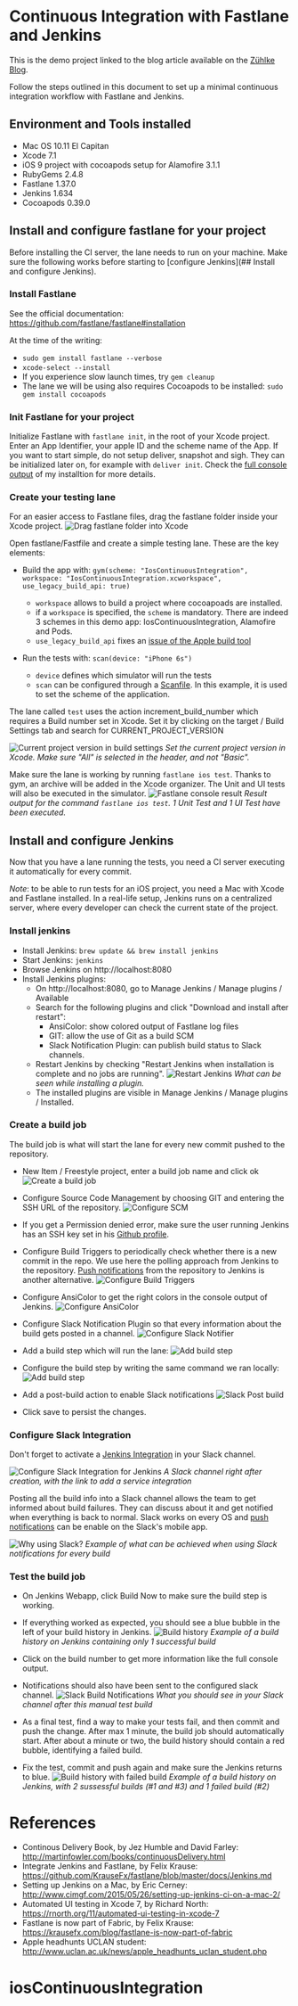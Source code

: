 # Continuous Integration with Fastlane and Jenkins

This is the demo project linked to the blog article available on the [Zühlke Blog](http://blog.zuehlke.com/en/continuous-integration-for-mobile-apps-with-fastlane-and-jenkins/). 

Follow the steps outlined in this document to set up a minimal continuous integration workflow with Fastlane and Jenkins.

## Environment and Tools installed

 - Mac OS 10.11 El Capitan
 - Xcode 7.1
 - iOS 9 project with cocoapods setup for Alamofire 3.1.1
 - RubyGems 2.4.8
 - Fastlane 1.37.0
 - Jenkins 1.634
 - Cocoapods 0.39.0

## Install and configure fastlane for your project

Before installing the CI server, the lane needs to run on your machine. Make sure the following works before starting to [configure Jenkins](## Install and configure Jenkins). 

### Install Fastlane

See the official documentation: https://github.com/fastlane/fastlane#installation

At the time of the writing: 
   - `sudo gem install fastlane --verbose`
   - `xcode-select --install`
   - If you experience slow launch times, try  `gem cleanup`
   - The lane we will be using also requires Cocoapods to be installed: `sudo gem install cocoapods`

### Init Fastlane for your project

Initialize Fastlane with `fastlane init`, in the root of your Xcode project. Enter an App Identifier, your apple ID and the scheme name of the App. If you want to start simple, do not setup deliver, snapshot and sigh. They can be initialized later on, for example with `deliver init`. Check the [full console output](https://dl.dropboxusercontent.com/u/664542/github-doc-images/fastlane-init-console-output.txt) of my installtion for more details.

### Create your testing lane
For an easier access to Fastlane files, drag the fastlane folder inside your Xcode project. 
![Drag fastlane folder into Xcode](https://dl.dropboxusercontent.com/u/664542/github-doc-images/drag-fastlane-folder.png)

Open fastlane/Fastfile and create a simple testing lane. These are the key elements:

 - Build the app with: `gym(scheme: "IosContinuousIntegration", workspace: "IosContinuousIntegration.xcworkspace", use_legacy_build_api: true)`
   - `workspace` allows to build a project where cocoapoads are installed.
   -	if a `workspace` is specified, the `scheme` is mandatory. There are indeed 3 schemes in this demo app: IosContinuousIntegration, Alamofire and Pods.
   - `use_legacy_build_api` fixes an [issue of the Apple build tool](https://openradar.appspot.com/radar?id=4952000420642816)

 - Run the tests with: `scan(device: "iPhone 6s")`
   -	`device` defines which simulator will run the tests
   - `scan` can be configured through a [Scanfile](https://github.com/adou600/IosContinuousIntegration/blob/master/fastlane/Scanfile). In this example, it is used to set the scheme of the application.

The lane called `test` uses the action increment_build_number which requires a Build number set in Xcode. Set it by clicking on the target / Build Settings tab and search for CURRENT_PROJECT_VERSION

![Current project version in build settings](https://dl.dropboxusercontent.com/u/664542/github-doc-images/current-project-version.png)
*Set the current project version in Xcode. Make sure "All" is selected in the header, and not "Basic".*

Make sure the lane is working by running `fastlane ios test`. Thanks to gym, an archive will be added in the Xcode organizer. The Unit and UI tests will also be executed in the simulator.
![Fastlane console result](https://dl.dropboxusercontent.com/u/664542/github-doc-images/fastlane-console-result.png)
*Result output for the command `fastlane ios test`. 1 Unit Test and 1 UI Test have been executed.*

## Install and configure Jenkins

Now that you have a lane running the tests, you need a CI server executing it automatically for every commit.

*Note*: to be able to run tests for an iOS project, you need a Mac with Xcode and Fastlane installed. In a real-life setup, Jenkins runs on a centralized server, where every developer can check the current state of the project.

### Install jenkins

 - Install Jenkins: `brew update && brew install jenkins`
 - Start Jenkins: `jenkins`
 - Browse Jenkins on http://localhost:8080
 - Install Jenkins plugins: 
   - On http://localhost:8080, go to Manage Jenkins / Manage plugins / Available
   - Search for the following plugins and click "Download and install after restart":
     - AnsiColor: show colored output of Fastlane log files
     - GIT: allow the use of Git as a build SCM
     - Slack Notification Plugin: can publish build status to Slack channels.
   - Restart Jenkins by checking "Restart Jenkins when installation is complete and no jobs are running". 
![Restart Jenkins](https://dl.dropboxusercontent.com/u/664542/github-doc-images/install-jenkins-plugins.png)
*What can be seen while installing a plugin.*
   -	The installed plugins are visible in Manage Jenkins / Manage plugins / Installed.

### Create a build job

The build job is what will start the lane for every new commit pushed to the repository.

 - New Item / Freestyle project, enter a build job name and click ok
![Create a build job](https://dl.dropboxusercontent.com/u/664542/github-doc-images/jenkins-build-job.png)

 - Configure Source Code Management by choosing GIT and entering the SSH URL of the repository.
![Configure SCM](https://dl.dropboxusercontent.com/u/664542/github-doc-images/source-code-management.png)

 - If you get a Permission denied error, make sure the user running Jenkins has an SSH key set in his [Github profile](https://help.github.com/articles/generating-ssh-keys/). 

 - Configure Build Triggers to periodically check whether there is a new commit in the repo. We use here the polling approach from Jenkins to the repository. [Push notifications](https://wiki.jenkins-ci.org/display/JENKINS/Git+Plugin#GitPlugin-Pushnotificationfromrepository) from the repository to Jenkins is another alternative.
![Configure Build Triggers](https://dl.dropboxusercontent.com/u/664542/github-doc-images/build-trigger-config.png)

 - Configure AnsiColor to get the right colors in the console output of Jenkins. 
![Configure AnsiColor](https://dl.dropboxusercontent.com/u/664542/github-doc-images/build-env-config.png)

 - Configure Slack Notification Plugin so that every information about the build gets posted in a channel.
![Configure Slack Notifier](https://dl.dropboxusercontent.com/u/664542/github-doc-images/build-info-to-slack.png)

 - Add a build step which will run the lane:
![Add build step](https://dl.dropboxusercontent.com/u/664542/github-doc-images/add-build-step.png)

 - Configure the build step by writing the same command we ran locally:
![Add build step](https://dl.dropboxusercontent.com/u/664542/github-doc-images/configure-build-step.png)

- Add a post-build action to enable Slack notifications
![Slack Post build](https://dl.dropboxusercontent.com/u/664542/github-doc-images/post-build-slack.png)

 - Click save to persist the changes.

### Configure Slack Integration

Don't forget to activate a [Jenkins Integration](https://slack.com/integrations) in your Slack channel.

![Configure Slack Integration for Jenkins](https://dl.dropboxusercontent.com/u/664542/github-doc-images/slack-service-integration.png)
*A Slack channel right after creation, with the link to add a service integration*

Posting all the build info into a Slack channel allows the team to get informed about build failures. They can discuss about it and get notified when everything is back to normal. Slack works on every OS and [push notifications](https://slack.zendesk.com/hc/en-us/articles/201398457-Mobile-push-notifications) can be enable on the Slack's mobile app. 

![Why using Slack?](https://dl.dropboxusercontent.com/u/664542/github-doc-images/why-slack.png)
*Example of what can be achieved when using Slack notifications for every build*

### Test the build job

 - On Jenkins Webapp, click Build Now to make sure the build step is working.
 - If everything worked as expected, you should see a blue bubble in the left of your build history in Jenkins.
![Build history](https://dl.dropboxusercontent.com/u/664542/github-doc-images/build-history-success.png)
*Example of a build history on Jenkins containing only 1 successful build*

 - Click on the build number to get more information like the full console output. 
 - Notifications should also have been sent to the configured slack channel.
 ![Slack Build Notifications](https://dl.dropboxusercontent.com/u/664542/github-doc-images/slack-integration-result.png)
*What you should see in your Slack channel after this manual test build*
 - As a final test, find a way to make your tests fail, and then commit and push the change. After max 1 minute, the build job should automatically start. After about a minute or two, the build history should contain a red bubble, identifying a failed build. 
 - Fix the test, commit and push again and make sure the Jenkins returns to blue.
![Build history with failed build](https://dl.dropboxusercontent.com/u/664542/github-doc-images/build-history-failed.png)
*Example of a build history on Jenkins, with 2 sussessful builds (#1 and #3) and 1 failed build (#2)*


# References

 - Continous Delivery Book, by Jez Humble and David Farley: http://martinfowler.com/books/continuousDelivery.html
 - Integrate Jenkins and Fastlane, by Felix Krause: https://github.com/KrauseFx/fastlane/blob/master/docs/Jenkins.md
 - Setting up Jenkins on a Mac, by Eric Cerney: http://www.cimgf.com/2015/05/26/setting-up-jenkins-ci-on-a-mac-2/
 - Automated UI testing in Xcode 7, by Richard North: https://rnorth.org/11/automated-ui-testing-in-xcode-7
 - Fastlane is now part of Fabric, by Felix Krause: https://krausefx.com/blog/fastlane-is-now-part-of-fabric
 - Apple headhunts UCLAN student: http://www.uclan.ac.uk/news/apple_headhunts_uclan_student.php
# iosContinuousIntegration

